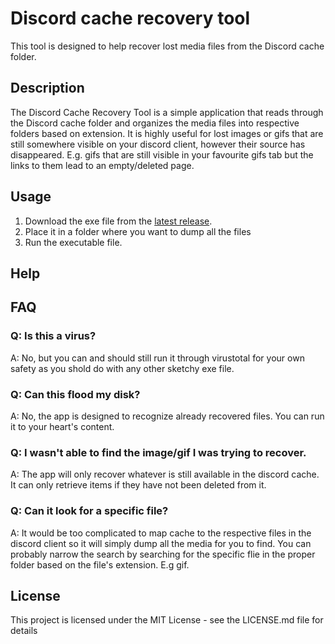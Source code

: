 # Discord cache recovery tool

This tool is designed to help recover lost media files from the Discord cache folder.

## Description

The Discord Cache Recovery Tool is a simple application that reads through the Discord cache folder and organizes the media files into respective folders based on extension. It is highly useful for lost images or gifs that are still somewhere visible on your discord client, however their source has disappeared. E.g.
gifs that are still visible in your favourite gifs tab but the links to them lead to an empty/deleted page.

## Usage

1. Download the exe file from the [latest release](https://github.com/Azmekk/discord-cache-recovery-tool/releases/latest).
2. Place it in a folder where you want to dump all the files
3. Run the executable file.

## Help

## FAQ

### Q: Is this a virus?
A: No, but you can and should still run it through virustotal for your own safety as you shold do with any other sketchy exe file.

### Q: Can this flood my disk?
A: No, the app is designed to recognize already recovered files. You can run it to your heart's content.

### Q: I wasn't able to find the image/gif I was trying to recover.
A: The app will only recover whatever is still available in the discord cache. It can only retrieve items if they have not been deleted from it.

### Q: Can it look for a specific file?
A: It would be too complicated to map cache to the respective files in the discord client so it will simply dump all the media for you to find. You can probably narrow the search by searching for the specific flie in the proper folder based on the file's extension. E.g gif.

## License

This project is licensed under the MIT License - see the LICENSE.md file for details
